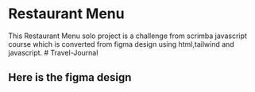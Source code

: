# Restaurant Menu
This Restaurant Menu solo project is a challenge from scrimba javascript course which is converted from figma design using html,tailwind and javascript. 
﻿# Travel-Journal

## Here is the figma design
